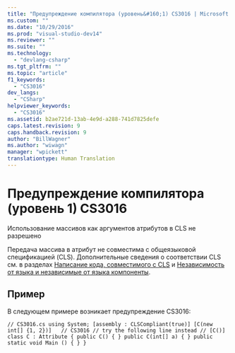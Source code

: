 ```yaml
---
title: "Предупреждение компилятора (уровень&#160;1) CS3016 | Microsoft Docs"
ms.custom: ""
ms.date: "10/29/2016"
ms.prod: "visual-studio-dev14"
ms.reviewer: ""
ms.suite: ""
ms.technology: 
  - "devlang-csharp"
ms.tgt_pltfrm: ""
ms.topic: "article"
f1_keywords: 
  - "CS3016"
dev_langs: 
  - "CSharp"
helpviewer_keywords: 
  - "CS3016"
ms.assetid: b2ae721d-13ab-4e9d-a288-741d7825defe
caps.latest.revision: 9
caps.handback.revision: 9
author: "BillWagner"
ms.author: "wiwagn"
manager: "wpickett"
translationtype: Human Translation
---
```

# Предупреждение компилятора (уровень&#160;1) CS3016
Использование массивов как аргументов атрибутов в CLS не разрешено  
  
 Передача массива в атрибут не совместима с общеязыковой спецификацией \(CLS\). Дополнительные сведения о соответствии CLS см. в разделах [Написание кода, совместимого с CLS](http://msdn.microsoft.com/ru-ru/4c705105-69a2-4e5e-b24e-0633bc32c7f3) и [Независимость от языка и независимые от языка компоненты](../Topic/Language%20Independence%20and%20Language-Independent%20Components.md).  
  
## Пример  
 В следующем примере возникает предупреждение CS3016:  
  
```  
// CS3016.cs using System; [assembly : CLSCompliant(true)] [C(new int[] {1, 2})]   // CS3016 // try the following line instead // [C()] class C : Attribute { public C() { } public C(int[] a) { } public static void Main () { } }  
```